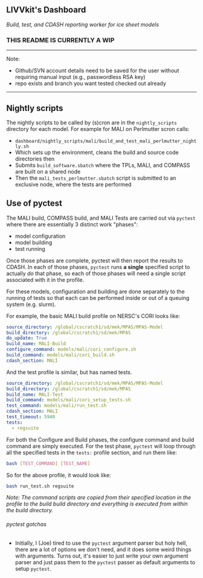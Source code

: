 ## LIVVkit's Dashboard
*Build, test, and CDASH reporting worker for ice sheet models*

### THIS README IS CURRENTLY A WIP

---

Note:
* Github/SVN account details need to be saved for the user without requiring manual input (e.g., passwordless RSA key)
* repo exists and branch you want tested checked out already

----
## Nightly scripts
The nightly scripts to be called by (s)cron are in the `nightly_scripts` directory for each model.
For example for MALI on Perlmutter scron calls:

 - `dashboard/nightly_scripts/mali/build_and_test_mali_perlmutter_nightly.sh`
 - Which sets up the environment, cleans the build and source code directories then
 - Submits `build_software.sbatch` where the TPLs, MALI, and COMPASS are built on a shared node
 - Then the `mali_tests_perlmutter.sbatch` script is submitted to an exclusive node, where the tests are performed

## Use of pyctest
The MALI build, COMPASS build, and MALI Tests are carried out via `pyctest` where there are essentially 3 distinct work "phases":

  - model configuration
  - model building
  - test running

Once those phases are complete, pyctest will
then report the results to CDASH. In each of those phases, `pyctest` runs **a single**
specified script to actually *do* that phase, so each of those phases will need a
single script associated with it in the profile.

For these models, configuration and building are done separately to the running of tests so that each can be
performed inside or out of a queuing system (e.g. slurm).

For example, the basic MALI build profile on NERSC's CORI looks like:

```yaml
source_directory: /global/cscratch1/sd/mek/MPAS/MPAS-Model
build_directory: /global/cscratch1/sd/mek/MPAS
do_update: True
build_name: MALI-Build
configure_command: models/mali/cori_configure.sh
build_command: models/mali/cori_build.sh
cdash_section: MALI
```

And the test profile is similar, but has named tests.

```yaml
source_directory: /global/cscratch1/sd/mek/MPAS/MPAS-Model
build_directory: /global/cscratch1/sd/mek/MPAS
build_name: MALI-Test
build_command: models/mali/cori_setup_tests.sh
test_command: models/mali/run_test.sh
cdash_section: MALI
test_timeout: 5940
tests:
  - regsuite
```

For both the Configure and Build phases, the configure command and build command
are simply executed. For the test phase, `pyctest` will loop through all the
specified tests in the `tests:` profile section, and run them like:

```bash
bash [TEST_COMMAND] [TEST_NAME]
```

So for the above profile, it would look like:

```bash
bash run_test.sh regsuite
```

*Note: The command scripts are copied from their specified location in the profile to the
build build directory and everything is executed from within the build directory.*


###### pyctest gotchas
* Initially, I (Joe) tired to use the `pyctest` argument parser but holy hell, there are a lot of
options we don't need, and it does some weird things with arguments. Turns out, it's
easier to just write your own argument parser and just pass them to the `pyctest`
passer as default arguments to setup `pyctest`.
